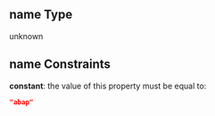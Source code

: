 ## name Type

unknown

## name Constraints

**constant**: the value of this property must be equal to:

```json
"abap"
```
